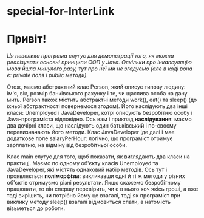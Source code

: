 # special-for-InterLink

# Привіт! 
*Ця невелика програма слугує для демонстрації того, як можна реалізувати основні принципи ООП у Java. Оскільки про інкапсуляцію мова йшла минулого разу, тут про неї ми не згадуємо (але в коді вона є: private поля i public методи).*

Отож, маємо абстрактний клас Person, який описує типову людину: ім'я, вік, розмір банківського рахунку і те, чи щаслива особа на дану мить. Person також містить абстрактні методи work(), eat() та sleep() (до їхньої абстрактності повернемося згодом). Його наслідують два інші класи: Unemployed і JavaDeveloper, котрі описують безробітню особу і Java-програміста відповідно. Ось вам і приклад **наслідування**:
маємо два дочірні класи, що наслідують один батьківський і по-своєму перевизначають його методи. Клас JavaDeveloper іде далі і має додаткове поле salaryPerHour: логічно, що програміст отримує зарплатню, на відміну від безробітньої особи. 

Клас main слугує для того, щоб показати, як виглядають два класи на практиці. Маємо по одному об'єкту класів Unemployed та JavaDeveloper, які містять однаковий набір методів. Ось тут і проявляється **поліморфізм**: викликавши одні й ті ж методи у різних об'єктів отримуємо різні результати. Якщо скажемо безробітному працювати, то він спершу перевірить, чи є в нього хоч якісь гроші, а вже тоді вирішить, чи потрібно йому це взагалі, тоді як програміст при виклику методу sleep() взагалі відмовиться спати, а натомість візьметься до роботи.
